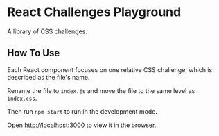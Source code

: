 # React Challenges Playground

A library of CSS challenges.

## How To Use

Each React component focuses on one relative CSS challenge, which is described as the file's name.

Rename the file to `index.js` and move the file to the same level as `index.css`.

Then run `npm start` to run in the development mode.

Open [http://localhost:3000](http://localhost:3000) to view it in the browser.